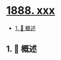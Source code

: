 # [1888. xxx](https://github.com/Tdahuyou/TNotes.leetcode/tree/main/notes/1888.%20xxx)

<!-- region:toc -->

- [1. 📝 概述](#1--概述)

<!-- endregion:toc -->

## 1. 📝 概述
